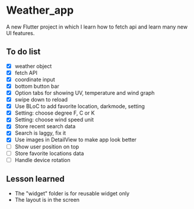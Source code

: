 # Weather_app
A new Flutter project in which I learn how to fetch api and learn many new UI features.

## To do list
- [x] weather object
- [x] fetch API
- [x] coordinate input
- [x] bottom button bar
- [x] Option tabs for showing UV, temperature and wind graph
- [x] swipe down to reload
- [x] Use BLoC to add favorite location, darkmode, setting
- [x] Setting: choose degree F, C or K
- [x] Setting: choose wind speed unit
- [x] Store recent search data
- [x] Search is laggy, fix it
- [x] Use images in DetailView to make app look better
- [ ] Show user position on top
- [ ] Store favorite locations data
- [ ] Handle device rotation

## Lesson learned
- The "widget" folder is for reusable widget only
- The layout is in the screen